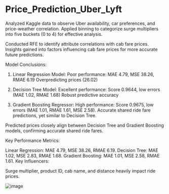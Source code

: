 # Price_Prediction_Uber_Lyft

Analyzed Kaggle data to observe Uber availability, car preferences, and price-weather correlation.
Applied binning to categorize surge multipliers into five buckets (0 to 4) for effective analysis.

Conducted RFE to identify attribute correlations with cab fare prices.
Insights gained into factors influencing cab fare prices for more accurate future predictions.

Model Conclusions:

1. Linear Regression Model:
Poor performance: MAE 4.79, MSE 38.26, RMAE 6.19
Overpredicting prices (26.02)

2. Decision Tree Model:
Excellent performance: Score 0.9644, low errors (MAE 1.02, RMAE 1.68)
Robust predictive accuracy

3. Gradient Boosting Regressor:
High performance: Score 0.9675, low errors (MAE 1.01, RMAE 1.61, MSE 2.58).
Accurate shared ride fare predictions, yet similar to Decision Tree.

Predicted prices closely align between Decision Tree and Gradient Boosting models, confirming accurate shared ride fares.

Key Performance Metrics:

Linear Regression:
MAE 4.79, MSE 38.26, RMAE 6.19.
Decision Tree:
MAE 1.02, MSE 2.83, RMAE 1.68.
Gradient Boosting:
MAE 1.01, MSE 2.58, RMAE 1.61.
Key Influencers:

Surge multiplier, product ID, cab name, and distance heavily impact ride prices.


![image](https://github.com/varshahindupur09/Price_Prediction_Uber_Lyft/assets/114629181/e93f9fcc-3fa6-40a1-bc1a-5d0c9ac2244c)
